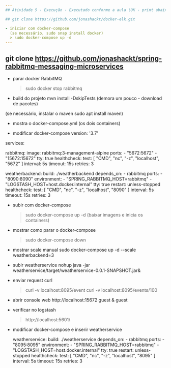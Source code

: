 ```yaml
---
## Atividade 5 - Execução - Executado conforme a aula (OK - print abaixo)

## git clone https://github.com/jonashackt/docker-elk.git

- iniciar com docker-compose
  (se necessário, sudo snap install docker)
  > sudo docker-compose up -d
---
```


## git clone https://github.com/jonashackt/spring-rabbitmq-messaging-microservices

- parar docker RabbitMQ

  > sudo docker stop rabbitmq

- build do projeto
  mvn install -DskipTests (demora um pouco - download de pacotes)

(se necessário, instalar o maven sudo apt install maven)

- mostra o docker-compose.yml (os dois containers)

- modificar docker-compose
  version: '3.7'

services:

rabbitmq:
image: rabbitmq:3-management-alpine
ports: - "5672:5672" - "15672:15672"
tty:
true
healthcheck:
test: [ "CMD", "nc", "-z", "localhost", "5672" ]
interval: 5s
timeout: 15s
retries: 3

weatherbackend:
build: ./weatherbackend
depends_on: - rabbitmq
ports: - "8090:8090"
environment: - "SPRING_RABBITMQ_HOST=rabbitmq" - "LOGSTASH_HOST=host.docker.internal"
tty:
true
restart:
unless-stopped
healthcheck:
test: [ "CMD", "nc", "-z", "localhost", "8090" ]
interval: 5s
timeout: 15s
retries: 3

- subir com docker-compose

  > sudo docker-compose up -d (baixar imagens e inicia os containers)

- mostrar como parar o docker-compose

  > sudo docker-compose down

- mostrar scale manual
  sudo docker-compose up -d --scale weatherbackend=3

- subir weatherservice
  nohup java -jar weatherservice/target/weatherservice-0.0.1-SNAPSHOT.jar&

- enviar request curl

  > curl -v localhost:8095/event
  > curl -v localhost:8095/events/100

- abrir console web
  http://localhost:15672
  guest & guest

- verificar no logstash

  > http://localhost:5601/

- modificar docker-compose e inserir weatherservice

  weatherservice:
  build: ./weatherservice
  depends_on: - rabbitmq
  ports: - "8095:8095"
  environment: - "SPRING_RABBITMQ_HOST=rabbitmq" - "LOGSTASH_HOST=host.docker.internal"
  tty:
  true
  restart:
  unless-stopped
  healthcheck:
  test: [ "CMD", "nc", "-z", "localhost", "8095" ]
  interval: 5s
  timeout: 15s
  retries: 3
